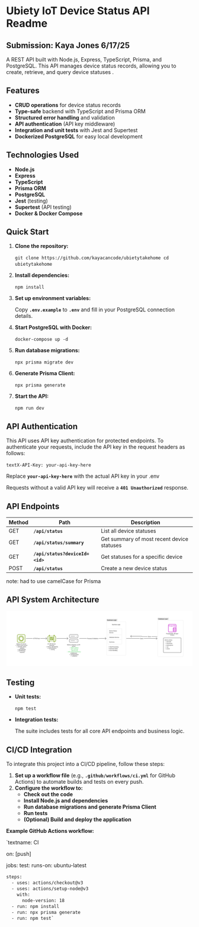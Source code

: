 # Ubiety IoT Device Status API Readme

## Submission: Kaya Jones 6/17/25

A  REST API built with Node.js, Express, TypeScript, Prisma, and PostgreSQL. This API manages device status records, allowing you to create, retrieve, and query device statuses .

## Features

- **CRUD operations** for device status records
- **Type-safe** backend with TypeScript and Prisma ORM
- **Structured error handling** and validation
- **API authentication** (API key middleware)
- **Integration and unit tests** with Jest and Supertest
- **Dockerized PostgreSQL** for easy local development

## Technologies Used

- **Node.js**
- **Express**
- **TypeScript**
- **Prisma ORM**
- **PostgreSQL**
- **Jest** (testing)
- **Supertest** (API testing)
- **Docker & Docker Compose**

## Quick Start

1. **Clone the repository:**
    
    `git clone https://github.com/kayacancode/ubietytakehome
    cd ubietytakehome`
    
2. **Install dependencies:**
    
    `npm install`
    
3. **Set up environment variables:**
    
    Copy **`.env.example`** to **`.env`** and fill in your PostgreSQL connection details.
    
4. **Start PostgreSQL with Docker:**
    
    `docker-compose up -d`
    
5. **Run database migrations:**
    
    `npx prisma migrate dev`
    
6. **Generate Prisma Client:**
    
    `npx prisma generate`
    
7. **Start the API:**
    
    `npm run dev`
    

## API Authentication

This API uses API key authentication for protected endpoints. To authenticate your requests, include the API key in the request headers as follows:

`textX-API-Key: your-api-key-here`

Replace **`your-api-key-here`** with the actual API key in your .env 

Requests without a valid API key will receive a **`401 Unauthorized`** response.

## API Endpoints

| **Method** | **Path** | **Description** |
| --- | --- | --- |
| GET | **`/api/status`** | List all device statuses |
| GET | **`/api/status/summary`** | Get summary of most recent device statuses |
| GET | **`/api/status?deviceId=<id>`** | Get statuses for a specific device |
| POST | **`/api/status`** | Create a new device status |

note: had to use camelCase for Prisma 

## API System Architecture

![Ubiety API Design.png](apidesign.png)

## Testing

- **Unit tests:**
    
    `npm test`
    
- **Integration tests:**
    
    The suite includes tests for all core API endpoints and business logic.
    

## CI/CD Integration

To integrate this project into a CI/CD pipeline, follow these steps:

1. **Set up a workflow file** (e.g., **`.github/workflows/ci.yml`** for GitHub Actions) to automate builds and tests on every push.
2. **Configure the workflow to:**
    - **Check out the code**
    - **Install Node.js and dependencies**
    - **Run database migrations and generate Prisma Client**
    - **Run tests**
    - **(Optional) Build and deploy the application**

**Example GitHub Actions workflow:**

`textname: CI

on: [push]

jobs:
  test:
    runs-on: ubuntu-latest

    steps:
      - uses: actions/checkout@v3
      - uses: actions/setup-node@v3
        with:
          node-version: 18
      - run: npm install
      - run: npx prisma generate
      - run: npm test`

##

